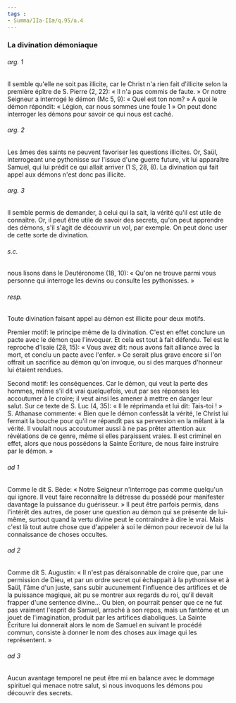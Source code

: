 ```yaml
---
tags : 
- Summa/IIa-IIæ/q.95/a.4
---
```


### La divination démoniaque

###### arg. 1
Il semble qu'elle ne soit pas illicite, car le Christ n'a rien fait d'illicite selon la première épître de S. Pierre (2, 22): « Il n'a pas commis de faute. » Or notre Seigneur a interrogé le démon (Mc 5, 9): « Quel est ton nom? » A quoi le démon répondit: « Légion, car nous sommes une foule 1 » On peut donc interroger les démons pour savoir ce qui nous est caché. 

###### arg. 2
Les âmes des saints ne peuvent favoriser les questions illicites. Or, Saül, interrogeant une pythonisse sur l'issue d'une guerre future, vit lui apparaître Samuel, qui lui prédit ce qui allait arriver (1 S, 28, 8). La divination qui fait appel aux démons n'est donc pas illicite. 

###### arg. 3
Il semble permis de demander, à celui qui la sait, la vérité qu'il est utile de connaître. Or, il peut être utile de savoir des secrets, qu'on peut apprendre des démons, s'il s'agit de découvrir un vol, par exemple. On peut donc user de cette sorte de divination. 

###### s.c.
nous lisons dans le Deutéronome (18, 10): « Qu'on ne trouve parmi vous personne qui interroge les devins ou consulte les pythonisses. » 

###### resp.
Toute divination faisant appel au démon est illicite pour deux motifs. 

Premier motif: le principe même de la divination. C'est en effet conclure un pacte avec le démon que l'invoquer. Et cela est tout à fait défendu. Tel est le reproche d'Isaïe (28, 15): « Vous avez dit: nous avons fait alliance avec la mort, et conclu un pacte avec l'enfer. » Ce serait plus grave encore si l'on offrait un sacrifice au démon qu'on invoque, ou si des marques d'honneur lui étaient rendues. 

Second motif: les conséquences. Car le démon, qui veut la perte des hommes, même s'il dit vrai quelquefois, veut par ses réponses les accoutumer à le croire; il veut ainsi les amener à mettre en danger leur salut. Sur ce texte de S. Luc (4, 35): « Il le réprimanda et lui dit: Tais-toi ! » S. Athanase commente: « Bien que le démon confessât la vérité, le Christ lui fermait la bouche pour qu'il ne répandît pas sa perversion en la mêlant à la vérité. Il voulait nous accoutumer aussi à ne pas prêter attention aux révélations de ce genre, même si elles paraissent vraies. Il est criminel en effet, alors que nous possédons la Sainte Écriture, de nous faire instruire par le démon. » 

###### ad 1
Comme le dit S. Bède: « Notre Seigneur n'interroge pas comme quelqu'un qui ignore. Il veut faire reconnaître la détresse du possédé pour manifester davantage la puissance du guérisseur. » Il peut être parfois permis, dans l'intérêt des autres, de poser une question au démon qui se présente de lui-même, surtout quand la vertu divine peut le contraindre à dire le vrai. Mais c'est là tout autre chose que d'appeler à soi le démon pour recevoir de lui la connaissance de choses occultes. 

###### ad 2
Comme dit S. Augustin: « Il n'est pas déraisonnable de croire que, par une permission de Dieu, et par un ordre secret qui échappait à la pythonisse et à Saül, l'âme d'un juste, sans subir aucunement l'influence des artifices et de la puissance magique, ait pu se montrer aux regards du roi, qu'il devait frapper d'une sentence divine... Ou bien, on pourrait penser que ce ne fut pas vraiment l'esprit de Samuel, arraché à son repos, mais un fantôme et un jouet de l'imagination, produit par les artifices diaboliques. La Sainte Écriture lui donnerait alors le nom de Samuel en suivant le procédé commun, consiste à donner le nom des choses aux image qui les représentent. » 

###### ad 3
Aucun avantage temporel ne peut être mi en balance avec le dommage spirituel qui menace notre salut, si nous invoquons les démons pou découvrir des secrets. 

